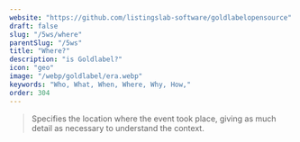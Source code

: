 ```yaml
---
website: "https://github.com/listingslab-software/goldlabelopensource"
draft: false
slug: "/5ws/where"
parentSlug: "/5ws"
title: "Where?"
description: "is Goldlabel?"
icon: "geo"
image: "/webp/goldlabel/era.webp"
keywords: "Who, What, When, Where, Why, How,"
order: 304
---
```


> Specifies the location where the event took place, giving as much detail as necessary to understand the context.

